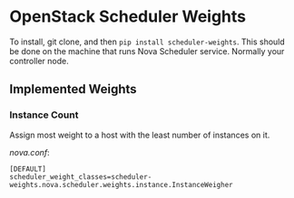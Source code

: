 OpenStack Scheduler Weights
===========================

To install, git clone, and then `pip install scheduler-weights`. This should be
done on the machine that runs Nova Scheduler service. Normally your controller
node.


Implemented Weights
-------------------

### Instance Count
Assign most weight to a host with the least number of instances on it.

_nova.conf_:

    [DEFAULT]
    scheduler_weight_classes=scheduler-weights.nova.scheduler.weights.instance.InstanceWeigher
